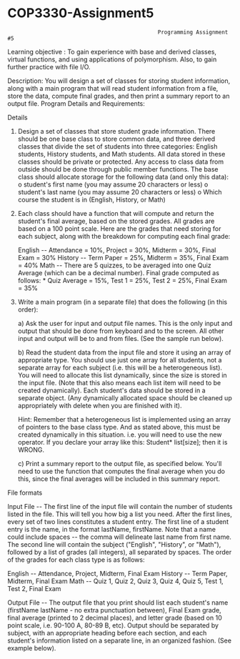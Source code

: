 COP3330-Assignment5
===================

                                                   Programming Assignment #5
                                                   
Learning objective : To gain experience with base and derived classes, virtual functions, and using applications of 
polymorphism. Also, to gain further practice with file I/O.

Description:
You will design a set of classes for storing student information, along with a main program that will read student 
information from a file, store the data, compute final grades, and then print a summary report to an output file. Program 
Details and Requirements:

Details
1. Design a set of classes that store student grade information. There should be one base class to store common data, and 
three derived classes that divide the set of students into three categories: English students, History students, and Math 
students. All data stored in these classes should be private or protected. Any access to class data from outside should be 
done through public member functions. The base class should allocate storage for the following data (and only this data):
   o student's first name (you may assume 20 characters or less)
   o student's last name (you may assume 20 characters or less)
   o Which course the student is in (English, History, or Math)
   
2. Each class should have a function that will compute and return the student's final average, based on the stored grades. 
All grades are based on a 100 point scale. Here are the grades that need storing for each subject, along with the breakdown 
for computing each final grade:

   English -- Attendance = 10%, Project = 30%, Midterm = 30%, Final Exam = 30%
   History -- Term Paper = 25%, Midterm = 35%, Final Exam = 40%
   Math -- There are 5 quizzes, to be averaged into one Quiz Average (which can be a decimal number). Final grade computed 
   as follows: * Quiz Average = 15%, Test 1 = 25%, Test 2 = 25%, Final Exam = 35%
   
3. Write a main program (in a separate file) that does the following (in this order):

   a) Ask the user for input and output file names. This is the only input and output that should be done from keyboard 
   and to the screen. All other input and output will be to and from files. (See the sample run below).
   
   b) Read the student data from the input file and store it using an array of appropriate type. You should use just one 
   array for all students, not a separate array for each subject (i.e. this will be a heterogeneous list). You will need 
   to allocate this list dynamically, since the size is stored in the input file. (Note that this also means each list 
   item will need to be created dynamically). Each student's data should be stored in a separate object. (Any dynamically 
   allocated space should be cleaned up appropriately with delete when you are finished with it).
   
   Hint: Remember that a heterogeneous list is implemented using an array of pointers to the base class type. And as 
   stated above, this must be created dynamically in this situation. i.e. you will need to use the new operator. If you 
   declare your array like this:
          Student* list[size];
   then it is WRONG.
   
   c) Print a summary report to the output file, as specified below. You'll need to use the function that computes the 
   final average when you do this, since the final averages will be included in this summary report.
   
File formats

Input File -- The first line of the input file will contain the number of students listed in the
file. This will tell you how big a list you need. After the first lines, every set of two lines
constitutes a student entry. The first line of a student entry is the name, in the format
lastName, firstName. Note that a name could include spaces -- the comma will delineate
last name from first name. The second line will contain the subject ("English", "History",
or "Math"), followed by a list of grades (all integers), all separated by spaces. The order
of the grades for each class type is as follows:

English -- Attendance, Project, Midterm, Final Exam
History -- Term Paper, Midterm, Final Exam
Math -- Quiz 1, Quiz 2, Quiz 3, Quiz 4, Quiz 5, Test 1, Test 2, Final Exam

Output File -- The output file that you print should list each student's name (firstName
lastName - no extra punctuation between), Final Exam grade, final average (printed to 2
decimal places), and letter grade (based on 10 point scale, i.e. 90-100 A, 80-89 B, etc).
Output should be separated by subject, with an appropriate heading before each section,
and each student's information listed on a separate line, in an organized fashion. (See
example below).
